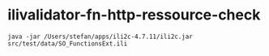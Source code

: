 # ilivalidator-fn-http-ressource-check

```
java -jar /Users/stefan/apps/ili2c-4.7.11/ili2c.jar src/test/data/SO_FunctionsExt.ili
```

